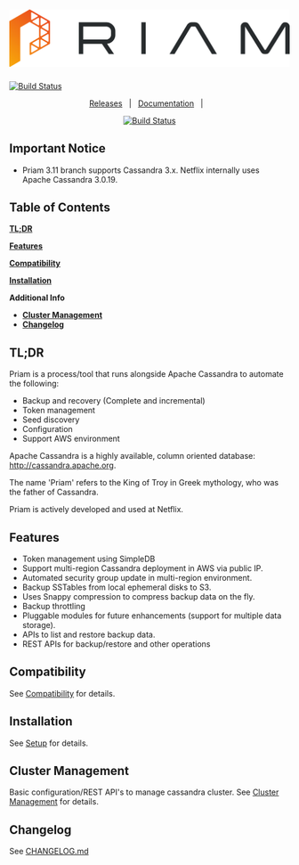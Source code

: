 <h1 align="center">
  <img src="images/priam.png" alt="Priam Logo" />
</h1>

[![Build Status](https://travis-ci.org/Netflix/Priam.svg?branch=4.x)](https://travis-ci.org/Netflix/Priam)

<div align="center">

[Releases][release]&nbsp;&nbsp;&nbsp;|&nbsp;&nbsp;&nbsp;[Documentation][wiki]&nbsp;&nbsp;&nbsp;|&nbsp;&nbsp;&nbsp;

[![Build Status][img-travis-ci]][travis-ci]

</div>

## Important Notice
* Priam 3.11 branch supports Cassandra 3.x. Netflix internally uses Apache Cassandra 3.0.19.

## Table of Contents
[**TL;DR**](#tldr)

[**Features**](#features)

[**Compatibility**](#compatibility)

[**Installation**](#installation)

**Additional Info**
  * [**Cluster Management**](#clustermanagement)
  * [**Changelog**](#changelog)


## TL;DR
Priam is a process/tool that runs alongside Apache Cassandra to automate the following:
- Backup and recovery (Complete and incremental)
- Token management
- Seed discovery
- Configuration
- Support AWS environment

Apache Cassandra is a highly available, column oriented database: http://cassandra.apache.org.

The name 'Priam' refers to the King of Troy in Greek mythology, who was the father of Cassandra.

Priam is actively developed and used at Netflix.

## Features
- Token management using SimpleDB
- Support multi-region Cassandra deployment in AWS via public IP.
- Automated security group update in multi-region environment.
- Backup SSTables from local ephemeral disks to S3.
- Uses Snappy compression to compress backup data on the fly.
- Backup throttling
- Pluggable modules for future enhancements (support for multiple data storage).
- APIs to list and restore backup data.
- REST APIs for backup/restore and other operations

## Compatibility
See [Compatibility](http://netflix.github.io/Priam/#compatibility) for details.


## Installation
See [Setup](http://netflix.github.io/Priam/latest/mgmt/installation/) for details. 


## Cluster Management
Basic configuration/REST API's to manage cassandra cluster. See [Cluster Management](http://netflix.github.io/Priam/latest/management/) for details. 
## Changelog
See [CHANGELOG.md](CHANGELOG.md)

<!-- 
References
-->
[release]:https://github.com/Netflix/Priam/releases/latest "Latest Release (external link) ➶"
[wiki]:http://netflix.github.io/Priam/
[repo]:https://github.com/Netflix/Priam
[img-travis-ci]:https://travis-ci.com/Netflix/Priam.svg?branch=3.11
[travis-ci]:https://travis-ci.com/Netflix/Priam
